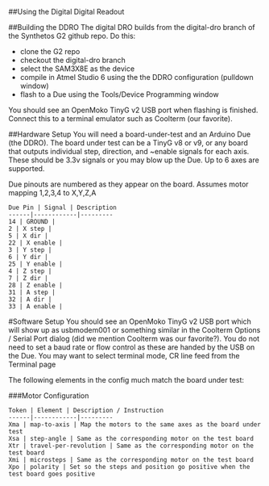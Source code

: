 ##Using the Digital Digital Readout

##Building the DDRO
The digital DRO builds from the digital-dro branch of the Synthetos G2 github repo. Do this:

- clone the G2 repo
- checkout the digital-dro branch
- select the SAM3X8E as the device
- compile in Atmel Studio 6 using the the DDRO configuration (pulldown window)
- flash to a Due using the Tools/Device Programming window

You should see an OpenMoko TinyG v2 USB port when flashing is finished. Connect this to a terminal emulator such as Coolterm (our favorite).

##Hardware Setup
You will need a board-under-test and an Arduino Due (the DDRO). The board under test can be a TinyG v8 or v9, or any board that outputs individual step, direction, and ~enable signals for each axis. These should be 3.3v signals or you may blow up the Due. Up to 6 axes are supported.

Due pinouts are numbered as they appear on the board. Assumes motor mapping 1,2,3,4 to X,Y,Z,A

	Due Pin | Signal | Description
	------|------------|---------
	14 | GROUND | 
	2 | X step | 
	5 | X dir | 
	22 | X enable | 
	3 | Y step | 
	6 | Y dir | 
	25 | Y enable | 
	4 | Z step | 
	7 | Z dir | 
	28 | Z enable | 
	31 | A step | 
	32 | A dir | 
	33 | A enable | 

#Software Setup
You should see an OpenMoko TinyG v2 USB port which will show up as usbmodem001 or something similar in the Coolterm Options / Serial Port dialog (did we mention Coolterm was our favorite?). You do not need to set a baud rate or flow control as these are handed by the USB on the Due. You may want to select terminal mode, CR line feed from the Terminal page

The following elements in the config much match the board under test:

###Motor Configuration

	Token | Element | Description / Instruction 
	------|------------|---------
	Xma | map-to-axis | Map the motors to the same axes as the board under test 
	Xsa | step-angle | Same as the corresponding motor on the test board
	Xtr | travel-per-revolution | Same as the corresponding motor on the test board
	Xmi | microsteps | Same as the corresponding motor on the test board
	Xpo | polarity | Set so the steps and position go positive when the test board goes positive
